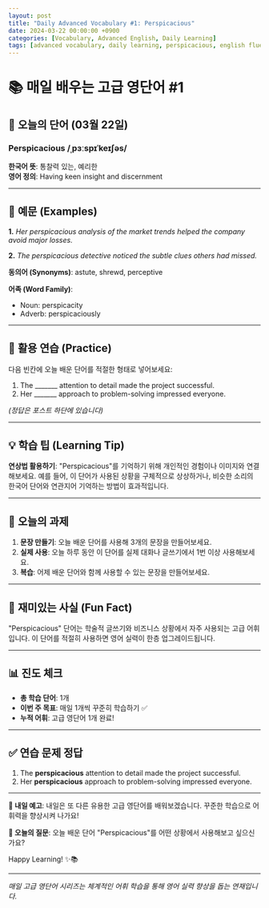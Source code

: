 ```yaml
---
layout: post
title: "Daily Advanced Vocabulary #1: Perspicacious"
date: 2024-03-22 00:00:00 +0900
categories: [Vocabulary, Advanced English, Daily Learning]
tags: [advanced vocabulary, daily learning, perspicacious, english fluency]
---
```


# 📚 **매일 배우는 고급 영단어 #1**

## 🌟 **오늘의 단어 (03월 22일)**

### **Perspicacious** /ˌpɜːspɪˈkeɪʃəs/

**한국어 뜻**: 통찰력 있는, 예리한  
**영어 정의**: Having keen insight and discernment

<!--more-->

---

## 📖 **예문 (Examples)**

**1.** *Her perspicacious analysis of the market trends helped the company avoid major losses.*

**2.** *The perspicacious detective noticed the subtle clues others had missed.*

**동의어 (Synonyms)**: astute, shrewd, perceptive

**어족 (Word Family)**:
- Noun: perspicacity
- Adverb: perspicaciously

---

## 🎯 **활용 연습 (Practice)**

다음 빈칸에 오늘 배운 단어를 적절한 형태로 넣어보세요:

1. The _______ attention to detail made the project successful.
2. Her _______ approach to problem-solving impressed everyone.

*(정답은 포스트 하단에 있습니다)*

---

## 💡 **학습 팁 (Learning Tip)**

**연상법 활용하기**: "Perspicacious"를 기억하기 위해 개인적인 경험이나 이미지와 연결해보세요. 
예를 들어, 이 단어가 사용된 상황을 구체적으로 상상하거나, 비슷한 소리의 한국어 단어와 연관지어 기억하는 방법이 효과적입니다.

---

## 📝 **오늘의 과제**

1. **문장 만들기**: 오늘 배운 단어를 사용해 3개의 문장을 만들어보세요.
2. **실제 사용**: 오늘 하루 동안 이 단어를 실제 대화나 글쓰기에서 1번 이상 사용해보세요.
3. **복습**: 어제 배운 단어와 함께 사용할 수 있는 문장을 만들어보세요.

---

## 🎲 **재미있는 사실 (Fun Fact)**

"Perspicacious" 단어는 학술적 글쓰기와 비즈니스 상황에서 자주 사용되는 고급 어휘입니다. 이 단어를 적절히 사용하면 영어 실력이 한층 업그레이드됩니다.

---

## 📊 **진도 체크**

- **총 학습 단어**: 1개
- **이번 주 목표**: 매일 1개씩 꾸준히 학습하기 ✅
- **누적 어휘**: 고급 영단어 1개 완료!

---

## ✅ **연습 문제 정답**

1. The **perspicacious** attention to detail made the project successful.
2. Her **perspicacious** approach to problem-solving impressed everyone.

---

**🎯 내일 예고**: 내일은 또 다른 유용한 고급 영단어를 배워보겠습니다. 꾸준한 학습으로 어휘력을 향상시켜 나가요!

**💭 오늘의 질문**: 오늘 배운 단어 "Perspicacious"를 어떤 상황에서 사용해보고 싶으신가요? 

Happy Learning! ✨📚

---

*매일 고급 영단어 시리즈는 체계적인 어휘 학습을 통해 영어 실력 향상을 돕는 연재입니다.*
